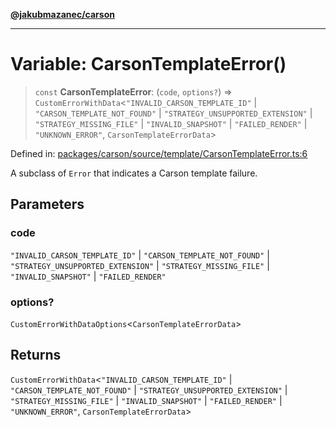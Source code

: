 [**@jakubmazanec/carson**](../README.md)

---

# Variable: CarsonTemplateError()

> `const` **CarsonTemplateError**: (`code`, `options?`) =>
> `CustomErrorWithData`\<`"INVALID_CARSON_TEMPLATE_ID"` \| `"CARSON_TEMPLATE_NOT_FOUND"` \|
> `"STRATEGY_UNSUPPORTED_EXTENSION"` \| `"STRATEGY_MISSING_FILE"` \| `"INVALID_SNAPSHOT"` \|
> `"FAILED_RENDER"` \| `"UNKNOWN_ERROR"`, `CarsonTemplateErrorData`\>

Defined in:
[packages/carson/source/template/CarsonTemplateError.ts:6](https://github.com/jakubmazanec/tools/blob/5907d31a071e860d7db8b8a00f698d18fe23e18a/packages/carson/source/template/CarsonTemplateError.ts#L6)

A subclass of `Error` that indicates a Carson template failure.

## Parameters

### code

`"INVALID_CARSON_TEMPLATE_ID"` | `"CARSON_TEMPLATE_NOT_FOUND"` | `"STRATEGY_UNSUPPORTED_EXTENSION"`
| `"STRATEGY_MISSING_FILE"` | `"INVALID_SNAPSHOT"` | `"FAILED_RENDER"`

### options?

`CustomErrorWithDataOptions`\<`CarsonTemplateErrorData`\>

## Returns

`CustomErrorWithData`\<`"INVALID_CARSON_TEMPLATE_ID"` \| `"CARSON_TEMPLATE_NOT_FOUND"` \|
`"STRATEGY_UNSUPPORTED_EXTENSION"` \| `"STRATEGY_MISSING_FILE"` \| `"INVALID_SNAPSHOT"` \|
`"FAILED_RENDER"` \| `"UNKNOWN_ERROR"`, `CarsonTemplateErrorData`\>

